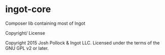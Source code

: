 # ingot-core
Composer lib containing most of Ingot

Copyright/ License

Copyright 2015 Josh Pollock & Ingot LLC. Licensed under the terms of the GNU GPL v2 or later.
